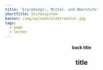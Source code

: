 ```yaml
---
title: 'Erprobungs-, Mittel- und Oberstufe'
shortTitle: Stufensystem
banner: /img/uploads/elektromotor.jpg
tags:
  - page
  - lernen
---
```

<center><div class="title"><h4>back title</h4><h2>title</h2></div></center>
